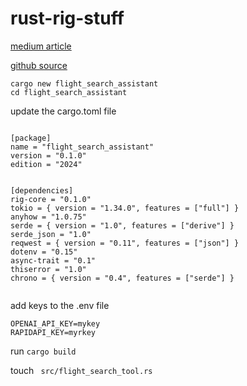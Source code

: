 # rust-rig-stuff



[medium article](https://medium.com/@0thTachi/build-a-flight-search-ai-agent-with-rust-using-rig-f93539c7337a)

[github source](https://github.com/0xPlaygrounds/rig-examples/tree/main/flight_search_assistant)


```
cargo new flight_search_assistant
cd flight_search_assistant
```


update the cargo.toml file

```

[package]
name = "flight_search_assistant"
version = "0.1.0"
edition = "2024"


[dependencies]
rig-core = "0.1.0"
tokio = { version = "1.34.0", features = ["full"] }
anyhow = "1.0.75"
serde = { version = "1.0", features = ["derive"] }
serde_json = "1.0"
reqwest = { version = "0.11", features = ["json"] }
dotenv = "0.15"
async-trait = "0.1"
thiserror = "1.0"
chrono = { version = "0.4", features = ["serde"] }


```


add keys to the .env file

```
OPENAI_API_KEY=mykey
RAPIDAPI_KEY=myrkey

```

run ```cargo build```

touch ``` src/flight_search_tool.rs```


